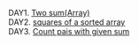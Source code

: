 DAY1. [Two sum(Array)](https://leetcode.com/problems/two-sum/description/)<br/>
DAY2. [squares of a sorted array](https://leetcode.com/problems/squares-of-a-sorted-array/description/)<br/>
DAY3. [Count pais with given sum](https://www.geeksforgeeks.org/problems/count-pairs-with-given-sum5022/1)<br/>
